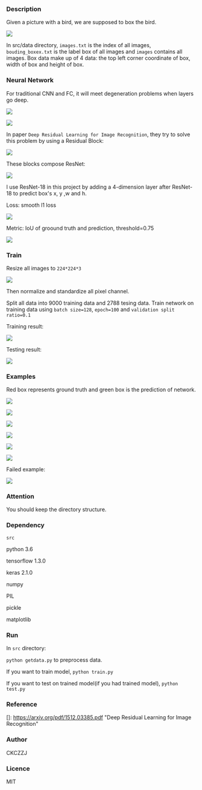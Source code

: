 ### Description

Given a picture with a bird, we are supposed to box the bird.

![](https://github.com/CKCZZJ/Image-Object-Localization/blob/master/img/before.png)

In src/data directory, ```images.txt``` is the index of all images, ```bouding_boxex.txt``` is the label box of all images and  ```images``` contains all images. Box data make up of 4 data: the top left corner coordinate of box, width of box and height of box. 



### Neural Network

For traditional CNN and FC, it will meet degeneration problems when layers go deep.

![](https://github.com/CKCZZJ/Image-Object-Localization/blob/master/img/degeneration1.png)

![](https://github.com/CKCZZJ/Image-Object-Localization/blob/master/img/degeneration2.png)

In paper ```Deep Residual Learning for Image Recognition```, they try to solve this problem by using a Residual Block:

![](https://github.com/CKCZZJ/Image-Object-Localization/blob/master/img/ResidualBlock.png)

These blocks compose ResNet:

![](https://github.com/CKCZZJ/Image-Object-Localization/blob/master/img/ResNet.png)

I use ResNet-18 in this project by adding a 4-dimension layer after ResNet-18 to predict box's x, y ,w and h.

Loss: smooth l1 loss

![](https://github.com/CKCZZJ/Image-Object-Localization/blob/master/img/loss.png)

Metric: IoU of groound truth and prediction, threshold=0.75

![](https://github.com/CKCZZJ/Image-Object-Localization/blob/master/img/IoU.png)



### Train

Resize all images to ```224*224*3```

![](https://github.com/CKCZZJ/Image-Object-Localization/blob/master/img/after.png)

Then normalize and standardize all pixel channel.

Split all data into 9000 training data and 2788 tesing data. Train network on training data using ```batch size=128```, ```epoch=100``` and ```validation split ratio=0.1```

Training result:

![](https://github.com/CKCZZJ/Image-Object-Localization/blob/master/img/model.png)

Testing result:

![](https://github.com/CKCZZJ/Image-Object-Localization/blob/master/img/test.png)



### Examples

Red box represents ground truth and green box is the prediction of network.

![](https://github.com/CKCZZJ/Image-Object-Localization/blob/master/img/result1.png)

![](https://github.com/CKCZZJ/Image-Object-Localization/blob/master/img/result2.png)

![](https://github.com/CKCZZJ/Image-Object-Localization/blob/master/img/result3.png)

![](https://github.com/CKCZZJ/Image-Object-Localization/blob/master/img/result4.png)

![](https://github.com/CKCZZJ/Image-Object-Localization/blob/master/img/result5.png)

![](https://github.com/CKCZZJ/Image-Object-Localization/blob/master/img/result6.png)

Failed example:

![](https://github.com/CKCZZJ/Image-Object-Localization/blob/master/img/fail.png)



### Attention

You should keep the directory structure.



### Dependency

```src```

python 3.6

tensorflow 1.3.0

keras 2.1.0

numpy

PIL

pickle

matplotlib



### Run

In ```src``` directory:

```python getdata.py``` to preprocess data.

If you want to train model, ```python train.py```

If you want to test on trained model(if you had trained model), ```python test.py```



### Reference

[]: https://arxiv.org/pdf/1512.03385.pdf	"Deep Residual Learning for Image Recognition"



### Author

CKCZZJ



### Licence 

MIT